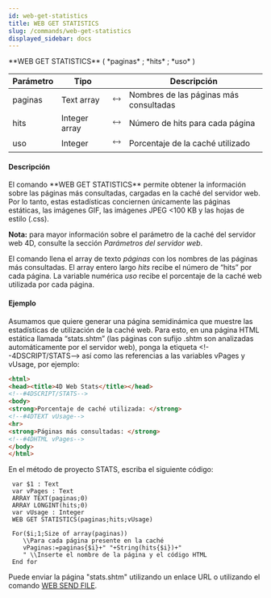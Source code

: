```yaml
---
id: web-get-statistics
title: WEB GET STATISTICS
slug: /commands/web-get-statistics
displayed_sidebar: docs
---
```


<!--REF #_command_.WEB GET STATISTICS.Syntax-->**WEB GET STATISTICS** ( *paginas* ; *hits* ; *uso* )<!-- END REF-->
<!--REF #_command_.WEB GET STATISTICS.Params-->
| Parámetro | Tipo |  | Descripción |
| --- | --- | --- | --- |
| paginas | Text array | &#x1F858; | Nombres de las páginas más consultadas |
| hits | Integer array | &#x1F858; | Número de hits para cada página |
| uso | Integer | &#x1F858; | Porcentaje de la caché utilizado |

<!-- END REF-->

#### Descripción 

<!--REF #_command_.WEB GET STATISTICS.Summary-->El comando **WEB GET STATISTICS** permite obtener la información sobre las páginas más consultadas, cargadas en la caché del servidor web.<!-- END REF--> Por lo tanto, estas estadísticas conciernen únicamente las páginas estáticas, las imágenes GIF, las imágenes JPEG <100 KB y las hojas de estilo (.css). 

**Nota:** para mayor información sobre el parámetro de la caché del servidor web 4D, consulte la sección *Parámetros del servidor web*. 

El comando llena el array de texto *páginas* con los nombres de las páginas más consultadas. El array entero largo *hits* recibe el número de “hits” por cada página. La variable numérica *uso* recibe el porcentaje de la caché web utilizada por cada página.

#### Ejemplo 

Asumamos que quiere generar una página semidinámica que muestre las estadísticas de utilización de la caché web. Para esto, en una página HTML estática llamada “stats.shtm” (las páginas con sufijo .shtm son analizadas automáticamente por el servidor web), ponga la etiqueta <!--4DSCRIPT/STATS––> así como las referencias a las variables vPages y vUsage, por ejemplo:

```HTML
<html>
<head><title>4D Web Stats</title></head>
<!--#4DSCRIPT/STATS-->
<body>
<strong>Porcentaje de caché utilizada: </strong>
<!--#4DTEXT vUsage-->
<hr>
<strong>Páginas más consultadas: </strong>
<!--#4DHTML vPages-->
</body>
</html>
```

En el método de proyecto STATS, escriba el siguiente código:

```4d
 var $1 : Text
 var vPages : Text
 ARRAY TEXT(paginas;0)
 ARRAY LONGINT(hits;0)
 var vUsage : Integer
 WEB GET STATISTICS(paginas;hits;vUsage)
 
 For($i;1;Size of array(paginas))
    \\Para cada página presente en la caché
    vPaginas:=paginas{$i}+" "+String(hits{$i})+"
    " \\Inserte el nombre de la página y el código HTML
 End for
```

Puede enviar la página "stats.shtm" utilizando un enlace URL o utilizando el comando [WEB SEND FILE](web-send-file.md).
